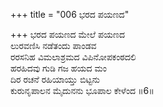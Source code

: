 +++
title = "006 ಭರದ ಪಯಣದ"

+++
ಭರದ ಪಯಣದ ಮೇಲೆ ಪಯಣದ   
ಲುರವಣಿಸಿ ನಡೆತಂದು ಪಾಂಡವ   
ರರಸನಿಹ ವಿಮಲಾಶ್ರಮದ ವಿಪಿನೋಪಕಂಠದಲಿ   
ಹರಹಿದವು ಗುಡಿ ಗಜ ಹಯದ ಮಂ  
ದಿರ ರಚನೆ ರಹಿಯಾಯ್ತು ಬಿಟ್ಟನು   
ಕುರುನೃಪಾಲನ ಮೈದುನನು ಭೂಪಾಲ ಕೇಳೆಂದ       ॥6॥